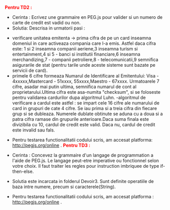 <font color="red"><b>Pentru TD2 :</b></font> 
* Cerinta : Ecrivez une grammaire en PEG.js pour valider si un numero de carte de credit est vadid ou non.
* Solutia: Descrisa in urmatorii pasi : 
- verificare unitatea emitenta -> prima cifra de pe un card inseamna domeniul in care activeaza compania care l-a emis. Astfel daca cifra este: 1 si 2 inseamna companii aeriene,3 inseamna turism si entertainment,4 si 5 - banci si institutii financiare,6 inseamna merchandizing,7 - companii petroliere,8 - telecomunicatii,9 semnifica asigurarile de stat (pentru tarile unde aceste sisteme sunt bazate pe servicii de card).
- primele 6 cifre formeaza Numarul de Identificare al Emitentului: Visa - 4xxxxx,Mastercard - 51xxxx, 55xxxx,Maestro - 67xxxx. Urmatoarele 7 cifre, asadar mai putin ultima, semnifica numarul de cont al proprietarului.Ultima cifra este asa-numita "checksum", si se foloseste pentru validarea cardurilor dupa algoritmul Luhn.
-algoritmul de verificare a cardul este astfel : se impart cele 16 cifre ale numarului de card in grupuri de cate 4 cifre. Se iau prima si a treia cifra din fiecare grup si se dubleaza. Numerele dublate obtinute se aduna cu a doua si a patra cifra ramase din grupurile anterioare.Daca suma finala este divizibila cu 10, cardul de credit este valid. Daca nu, cardul de credit este invalid sau fals.
* Pentru testarea functionalitatii codului scris, am accesat platforma:  http://pegjs.org/online .
<font color="red"><b>Pentru TD3 :</b></font> 

* Cerinta : Concevez la grammaire d'un langage de programmation a l'aide de PEG.js. Le langage peut-etre imperative ou fonctionnel selon votre choix. Il faut traiter les regles pour instruction imbriquee de type if-then-else.
* Solutia este incarcata in folderul Devoir3. Sunt definite operatiile de baza intre numere, precum si caracterele(String).
* Pentru testarea functionalitatii codului scris, am accesat platforma : http://pegjs.org/online . 
